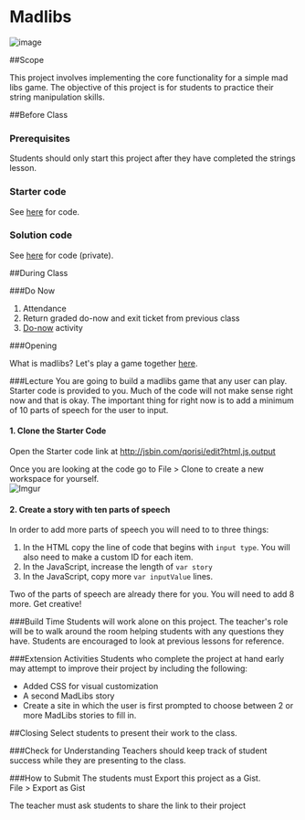 # Madlibs

![image](http://i.imgur.com/7HUunNK.jpg)

##Scope

This project involves implementing the core functionality for a simple mad libs game. The objective of this project is for students to practice their string manipulation skills. 
 
##Before Class

### Prerequisites
Students should only start this project after they have completed the strings lesson.

### Starter code

See [here](http://jsbin.com/qorisi/edit?html,js,output) for code. 

### Solution code

See [here]() for code (private).

##During Class

###Do Now

1. Attendance
2. Return graded do-now and exit ticket from previous class
3. [Do-now](assessment/do_now) activity

###Opening

What is madlibs? Let's play a game together [here](http://www.madglibs.com/showglib.php?glibid=180).

###Lecture
You are going to build a madlibs game that any user can play. Starter code is provided to you. Much of the code will not make sense right now and that is okay. The important thing for right now is to add a minimum of 10 parts of speech for the user to input.

 
#### 1. Clone the Starter Code

Open the Starter code link at http://jsbin.com/qorisi/edit?html,js,output  

Once you are looking at the code go to File > Clone to create a new workspace for yourself.  
![Imgur](http://i.imgur.com/Wt5iMBpm.png)

#### 2. Create a story with ten parts of speech

In order to add more parts of speech you will need to to three things:

1. In the HTML copy the line of code that begins with `input type`. You will also need to make a custom ID for each item.
2. In the JavaScript, increase the length of `var story`
3. In the JavaScript, copy more `var inputValue` lines.

Two of the parts of speech are already there for you. You will need to add 8 more. Get creative!


###Build Time
Students will work alone on this project. The teacher's role will be to walk around the room helping students with any questions they have. Students are encouraged to look at previous lessons for reference.

###Extension Activities
Students who complete the project at hand early may attempt to improve their project by including the following:  

* Added CSS for visual customization
* A second MadLibs story
* Create a site in which the user is first prompted to choose between 2 or more MadLibs stories to fill in.

##Closing
Select students to present their work to the class.

###Check for Understanding
Teachers should keep track of student success while they are presenting to the class.

###How to Submit
The students must Export this project as a Gist.   
File > Export as Gist  

The teacher must ask students to share the link to their project

